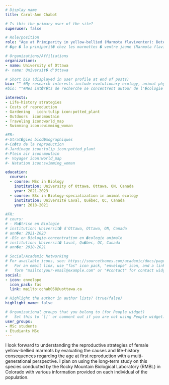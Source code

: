 ```yaml
---
# Display name
title: Carol-Ann Chabot

# Is this the primary user of the site?
superuser: false

# Role/position
role: "Age at Primiparity in yellow-bellied (Marmota flaviventer): Determinants and Life-History Consequences"
# �ge � la primiparit� chez les marmottes � ventre jaune (Marmota flaviventer): Agents d�terminants et cons�quences biod�mographiques

# Organizations/Affiliations
organizations:
- name: University of Ottawa
#- name: Universit� d'Ottawa

# Short bio (displayed in user profile at end of posts)
bio: "" #My research interests include evolutionary ecology, animal physiology and evolutionary ecophysiology.
#bio: ""#Mes int�r�ts de recherche se concentrent autour de l'�cologie �volutive, la physiologie animale et l'�cophysiologie �volutive.

interests:
- Life-history strategies
- Costs of reproduction
- Gardening   icon:tulip icon:potted_plant
- Outdoors  icon:moutain
- Traveling icon:world_map
- Swimming icon:swimming_woman

#FR: 
#-Strat�gies biod�mographiques
#-Co�ts de la reproduction
#-Jardinage icon:tulip icon:potted_plant
#-Plein air icon:moutain
#- Voyager icon:world_map
#- Natation icon:swimming_woman

education:
  courses:
  - course: MSc in Biology
    institution: University of Ottawa, Ottawa, ON, Canada
    year: 2021-2023
  - course: BSc in Biology-specialization in animal ecology
    institution: Université Laval, Québec, QC, Canada
    year: 2018-2021
    
#FR:
# cours:
# - Ma�trise en Biologie
# institution: Universit� d'Ottawa, Ottawa, ON, Canada
# ann�e: 2021-2023
# -BSc en Biologie-concentration en �cologie animale
# institution: Universit� Laval, Qu�bec, QC, Canada
# ann�e: 2018-2021

# Social/Academic Networking
# For available icons, see: https://sourcethemes.com/academic/docs/page-builder/#icons
#   For an email link, use "fas" icon pack, "envelope" icon, and a link in the
#   form "mailto:your-email@example.com" or "#contact" for contact widget.
social:
- icon: envelope
  icon_pack: fas
  link: mailto:cchab058@uottawa.ca

# Highlight the author in author lists? (true/false)
highlight_name: false

# Organizational groups that you belong to (for People widget)
#   Set this to `[]` or comment out if you are not using People widget.
user_groups:
- MSc students
- Étudiants MSc
---
```


I look forward to understanding the reproductive strategies of female yellow-bellied marmots by evaluating the causes and life-history consequences regarding the age at first reproduction with a multi-generational perspective. I plan on using the long-term study on this species conducted by the Rocky Mountain Biological Laboratory (RMBL) in Colorado with various information provided on each individual of the population.

<!-- J'envisage par ma recherche de mieux comprendre les strat�gies de reproduction des marmottes � ventre jaune femelles en examinant les causes et les cons�quences biod�mographiques entourant l'�ge � la premi�re reproduction avec une perspective multi-g�n�rationnelle. Je planifie me baser sur l'�tude � long terme sur cette esp�ce qui est r�alis�e au Rocky Mountain Biological Laboratory (RMBL) situ� au Colorado en utilisant des donn�es vari�es sur chaque individu de la population.
-->
